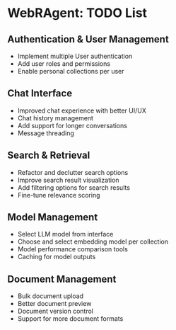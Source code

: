 # WebRAgent: TODO List

## Authentication & User Management
- Implement multiple User authentication
- Add user roles and permissions
- Enable personal collections per user

## Chat Interface
- Improved chat experience with better UI/UX
- Chat history management
- Add support for longer conversations
- Message threading

## Search & Retrieval
- Refactor and declutter search options
- Improve search result visualization
- Add filtering options for search results
- Fine-tune relevance scoring

## Model Management
- Select LLM model from interface
- Choose and select embedding model per collection
- Model performance comparison tools
- Caching for model outputs

## Document Management
- Bulk document upload
- Better document preview
- Document version control
- Support for more document formats